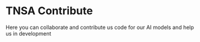 #  TNSA Contribute
Here you can collaborate and contribute us code for our AI models and help us in development 
